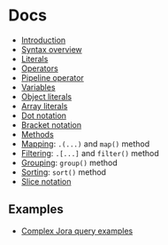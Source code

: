# Docs

- [Introduction](./articles/intro.md)
- [Syntax overview](./articles/syntax-overview.md)
- [Literals](./articles/literals.md)
- [Operators](./articles/operators.md)
- [Pipeline operator](./articles/pipeline-operator.md)
- [Variables](./articles/variables.md)
- [Object literals](./articles/object-literal.md)
- [Array literals](./articles/array-literal.md)
- [Dot notation](./articles/dot-notation.md)
- [Bracket notation](./articles/bracket-notation.md)
- [Methods](./articles/methods.md)
- [Mapping](./articles/map.md): `.(...)` and `map()` method
- [Filtering](./articles/filter.md): `.[...]` and `filter()` method
- [Grouping](./articles/group.md): `group()` method
- [Sorting](./articles/sort.md): `sort()` method
- [Slice notation](./articles/slice-notation.md)

## Examples

- [Complex Jora query examples](./complex-examples.md)
